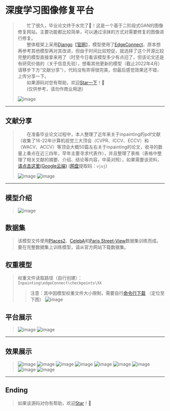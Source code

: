 ﻿# 深度学习图像修复平台  
 >&emsp;&emsp;忙了很久，毕业论文终于水完了:tada:！这是一个基于二阶段式GAN的图像修复网站，主要功能都比较简单，可以通过涂抹的方式对需要修复的图像进行修复。   
 >&emsp;&emsp;整体框架上采用[Django](https://www.runoob.com/django/django-tutorial.html)【[官网](https://docs.djangoproject.com/zh-hans/4.0/)】，模型使用了[EdgeConnect](https://github.com/knazeri/edge-connect)，原本想再参考其他模型再对其改进，但由于时间比较短促，就选择了这个开源比较完整的模型直接拿来用了（时至今日看该模型多少有点旧了，但该论文还是有研究价值的（关于信息先验），想看其他更新的模型（截止2022年4月）请移步下方“文献分享”），代码没有弄得很完美，但最后感觉效果还不错，上传分享一下。  
 >&emsp;&emsp;如果源码对您有帮助，欢迎[Star一下](https://github.com/pete-li/inpainting_edgeconnect/#)！🎁  
 >&emsp;&emsp;(仅供参考，请勿作商业用途)
 >
 > ![image](https://user-images.githubusercontent.com/46208115/167092889-9f8d6420-5e0e-409f-a597-95aae2f21d3c.png)
---
## 文献分享  
 >&emsp;&emsp;在准备毕业论文过程中，本人整理了近年来关于inpainting的pdf文献（收集了16-22年计算机视觉三大顶会（CVPR、ICCV、ECCV）和（WACV、ACCV）等顶会大概50篇左右关于inpainting的论文，收寻的数量上重点在近三四年，早年主要寻求代表作），并且整理了表格（表格中整理了相关文献的摘要、介绍、结论等内容，中英对照），如果需要该资料，[请点击这里(Google云端)](https://drive.google.com/file/d/1nFDeJMDdcGJxqwqJ0MdTGMFpPS2uCUYZ/view?usp=sharing) ([网盘](https://pan.baidu.com/s/1v__UUyWBSrjKyx3m9vg_Kw)提取码：`vjuj`)
 >
 >![image](https://user-images.githubusercontent.com/46208115/167785715-fb623839-e08b-463a-a215-b59b77fc2f89.png)
 >![image](https://user-images.githubusercontent.com/46208115/167785823-091bc9b4-9ec8-4640-8a58-b24268edd9eb.png)
---
## 模型介绍
 >![image](https://user-images.githubusercontent.com/46208115/167091435-d5771bdd-052a-4a34-b61d-3b85738ee1a3.png)
## 数据集
> 该模型文件使用[Places2](http://places2.csail.mit.edu/)、[CelebA](http://mmlab.ie.cuhk.edu.hk/projects/CelebA.html)和[Paris Street-View](https://github.com/pathak22/context-encoder)数据集训练而成。要在完整数据集上训练模型，请从官方网站下载数据集。

## 权重模型
>  权重文件读取路径（自行创建）：`Inpainting\edgeConnect\checkpoints\XX`  
>  >  注意：其中因模型权重文件大小限制，需要自行[命令行下载](https://github.com/knazeri/edge-connect)    （定位至下图）
>  ![image](https://user-images.githubusercontent.com/46208115/167902970-4984feca-ae45-4d66-8000-92fef6b89fa3.png)

## 平台展示
 >![image](https://user-images.githubusercontent.com/46208115/167090145-4fb215e9-577b-4b6f-aa94-20603faf44f7.png)
 >![image](https://user-images.githubusercontent.com/46208115/167090202-5c938ec8-c2fd-4b9f-bca2-5c6428c6491f.png)
---
## 效果展示
 >![image](https://user-images.githubusercontent.com/46208115/167090267-c8ce0ebf-cadf-475b-85b3-944cc6c252a2.png)
 >![image](https://user-images.githubusercontent.com/46208115/167090366-4355347f-4984-44bc-a55b-8d03ca11b29d.png)
 >![image](https://user-images.githubusercontent.com/46208115/167090395-a9f32a13-af71-4ca0-ad2d-ee86b81a3262.png)
 >![image](https://user-images.githubusercontent.com/46208115/167090428-83eafca1-f84c-40a6-8e2d-d4a5da4fa38e.png)
 >![image](https://user-images.githubusercontent.com/46208115/167090460-6b2f8523-0775-4c4a-ae17-5b71e887a9ef.png)
 >![image](https://user-images.githubusercontent.com/46208115/167090540-8da410db-44b0-4525-bf19-2ed86de02eda.png)
 >![image](https://user-images.githubusercontent.com/46208115/167090561-59be0d35-66f9-4d4e-a8f3-861e176498b1.png)
 >![image](https://user-images.githubusercontent.com/46208115/167090598-e076ed96-55e7-40ec-b8cd-13ab11a8c1da.png)
 >![image](https://user-images.githubusercontent.com/46208115/167090729-eb6fad14-23c3-4762-90ca-8f07ea4cbbf1.png)
---
## Ending
>  如果该源码对你有帮助，欢迎[Star](https://github.com/pete-li/inpainting_edgeconnect/#)！:gift:
